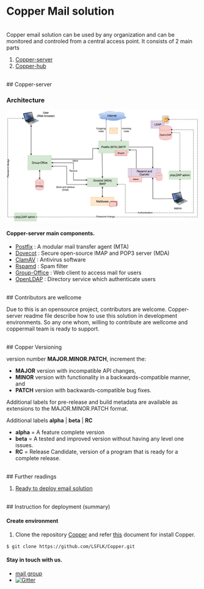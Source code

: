 # Copper Mail solution

</br>
Copper email solution can be used by any organization and can be monitored and controled from a central access point. It consists of 2 main parts

1. [Copper-server](https://github.com/LSFLK/Copper/tree/master/copper-server)
2. [Copper-hub](https://github.com/LSFLK/Copper/tree/master/copper-hub)

</br>
## Copper-server

### Architecture

![Octocat](images/copperBase_mailServerArchitecture.png)


#### Copper-server main components.

- [Postfix](http://www.postfix.org/) : A modular mail transfer agent (MTA)
- [Dovecot](https://www.dovecot.org/) : Secure open-source IMAP and POP3 server (MDA)
- [ClamAV](https://www.clamav.net/) : Antivirus software
- [Rspamd](https://rspamd.com/) : Spam filter
- [Group-Office](https://www.group-office.com/) : Web client to access mail for users
- [OpenLDAP](https://www.openldap.org/) : Directory service which authenticate users

</br>
## Contributors are wellcome

Due to this is an opensource project, contributors are welcome.
Copper-server readme file describe how to use this solution in development environments.
So any one whom, willing to contribute are wellcome and coppermail team is ready to support.

</br>
## Copper Versioning 

version number **MAJOR.MINOR.PATCH**, increment the:

- **MAJOR** version with incompatible API changes,
- **MINOR** version with functionality in a backwards-compatible manner, and
- **PATCH** version with backwards-compatible bug fixes.

Additional labels for pre-release and build metadata are available as extensions to the MAJOR.MINOR.PATCH format.

Additional labels  **alpha** | **beta** | **RC** 
- **alpha** = A feature complete version 
- **beta**  = A tested and improved version without having any level one issues. 
- **RC**  = Release Candidate, version of a program that is ready for  a complete release. 

</br>
## Further readings

  1. [Ready to deploy email solution](https://docs.google.com/document/d/103ApdgqkJtV1fE3tVQKIwE-ldxtfBPKsAVjk8GFpLb8/edit#heading=h.tca36t2d12pa)

</br>
## Instruction for deployment (summary)

#### Create environment

1. Clone the repository [Copper](https://github.com/LSFLK/Copper.git) and refer [this](https://github.com/LSFLK/Copper/blob/master/copper-server/README.md) document for install Copper.

```
$ git clone https://github.com/LSFLK/Copper.git
```


#### Stay in touch with us.

- [mail group](https://groups.google.com/forum/#!forum/lsf-email-solution) 
- [![Gitter](https://img.shields.io/badge/chat-on%20gitter-blue.svg)](https://gitter.im/copper-mail)
